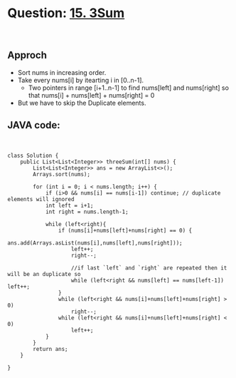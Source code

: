 # Question: [15. 3Sum](https://leetcode.com/problems/3sum/)

<br>

## Approch

- Sort nums in increasing order.
- Take every nums[i] by itearting i in [0..n-1].
  - Two pointers in range [i+1..n-1] to find nums[left] and nums[right] so that nums[i] + nums[left] + nums[right] = 0
- But we have to skip the Duplicate elements.

## JAVA code:

<br>

    class Solution {
        public List<List<Integer>> threeSum(int[] nums) {
            List<List<Integer>> ans = new ArrayList<>();
            Arrays.sort(nums);

            for (int i = 0; i < nums.length; i++) {
                if (i>0 && nums[i] == nums[i-1]) continue; // duplicate elements will ignored
                int left = i+1;
                int right = nums.length-1;

                while (left<right){
                    if (nums[i]+nums[left]+nums[right] == 0) {
                        ans.add(Arrays.asList(nums[i],nums[left],nums[right]));
                        left++;
                        right--;

                        //if last `left` and `right` are repeated then it will be an duplicate so
                        while (left<right && nums[left] == nums[left-1]) left++;
                    }
                    while (left<right && nums[i]+nums[left]+nums[right] > 0)
                        right--;
                    while (left<right && nums[i]+nums[left]+nums[right] < 0)
                        left++;
                }
            }
            return ans;
        }

    }
